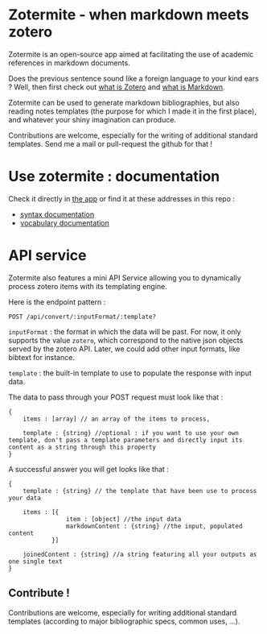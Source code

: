 Zotermite - when markdown meets zotero
============



Zotermite is an open-source app aimed at facilitating the use of academic references in markdown documents.

Does the previous sentence sound like a foreign language to your kind ears ? Well, then first check out [what is Zotero](https://www.zotero.org/) and [what is Markdown](https://help.github.com/articles/about-writing-and-formatting-on-github/).

Zotermite can be used to generate markdown bibliographies, but also reading notes templates (the purpose for which I made it in the first place), and whatever your shiny imagination can produce.

Contributions are welcome, especially for the writing of additional standard templates. Send me a mail or pull-request the github for that !

# Use zotermite : documentation

Check it directly in [the app](https://zotermite.herokuapp.com) or find it at these addresses in this repo :

* [syntax documentation](https://github.com/robindemourat/zotermite/blob/master/client/assets/markdown/syntax-help.md)
* [vocabulary documentation](https://github.com/robindemourat/zotermite/blob/master/server/models/models.json)

# API service

Zotermite also features a mini API Service allowing you to dynamically process zotero items with its templating engine.

Here is the endpoint pattern :
```
POST /api/convert/:inputFormat/:template?
```

``inputFormat`` : the format in which the data will be past. For now, it only supports the value ``zotero``, which correspond to the native json objects served by the zotero API. Later, we could add other input formats, like bibtext for instance.

``template`` : the built-in template to use to populate the response with input data.

The data to pass through your POST request must look like that :

```
{
    items : [array] // an array of the items to process,
    
    template : {string} //optional : if you want to use your own template, don't pass a template parameters and directly input its content as a string through this property
}
```

A successful answer you will get looks like that :

```
{
    template : {string} // the template that have been use to process your data

    items : [{
                item : [object] //the input data
                markdownContent : {string} //the input, populated content
            }]

    joinedContent : {string} //a string featuring all your outputs as one single text
}
```

## Contribute !

Contributions are welcome, especially for writing additional standard templates (according to major bibliographic specs, common uses, ...).
